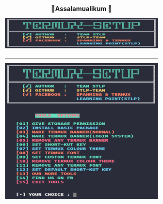 
<center><h2>🖤Assalamualikum 🖤</h2></center>
<center><img src="ss1.png" alt="STLP-TEAM" height="100" width="1500"></img></center></br>
<hr>
<center><img src="ss2.png" alt="STLP-TEAM" height="450" width="1500"></img></center></br>
